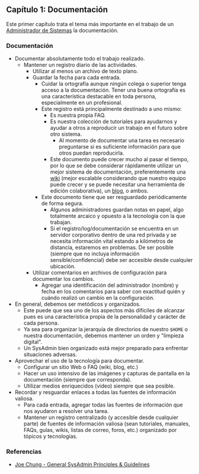 ## Capítulo 1: Documentación

Este primer capítulo trata el tema más importante en el trabajo de un 
[Administrador de Sistemas](https://es.wikipedia.org/wiki/Administrador_de_sistemas)
la documentación.

### Documentación

* Documentar absolutamente todo el trabajo realizado.
  * Mantener un registro diario de las actividades.
    * Utilizar al menos un archivo de texto plano.
    * Guardar la fecha para cada entrada.
        * Cuidar la ortografía aunque ningún colega o superior tenga acceso a la
          documentación. Tener una buena ortografía es una característica
          destacable en toda persona, especialmente en un profesional.
        * Este registro está principalmente destinado a uno mismo:
            * Es nuestra propia FAQ.
            * Es nuestra colección de tutoriales para ayudarnos y ayudar a otros
              a reproducir un trabajo en el futuro sobre otro sistema.
                * Al momento de documentar una tarea es necesario preguntarse si
                  es suficiente información para que otros puedan reproducirla.
            * Este documento puede crecer mucho al pasar el tiempo, por lo que
              se debe considerar rápidamente utilizar un mejor sistema de
              documentación, preferentemente una
              [wiki](https://www.linuxito.com/nix/700-migracion-de-un-sitio-mediawiki-a-un-nuevo-servidor)
              (mejor escalable considerando que nuestro equipo puede crecer y se
              puede necesitar una herramienta de edición colaborativa), un
              [blog](https://www.linuxito.com/programacion/326-como-instalar-joomla-en-espanol),
              o ambos.
        * Este documento tiene que ser resguardado periódicamente de forma
          segura.
            * Algunos administradores guardan notas en papel, algo totalmente
              arcaico y opuesto a la tecnología con la que trabajan.
            * Si el registro/log/documentación se encuentra en un servidor
              corporativo dentro de una red privada y se necesita información
              vital estando a kilómetros de distancia, estaremos en problemas.
              De ser posible (siempre que no incluya información
              sensible/confidencial) debe ser accesible desde cualquier
              ubicación.
    * Utilizar comentarios en archivos de configuración para documentar los
      cambios.
        * Agregar una identificación del administrador (nombre) y fecha en los
          comentarios para saber con exactitud quién y cuándo realizó un cambio
          en la configuración.
* En general, debemos ser metódicos y organizados.
    * Este puede que sea uno de los aspectos más difíciles de alcanzar pues es
      una característica propia de la personalidad y carácter de cada persona.
    * Ya sea para organizar la jerarquía de directorios de nuestro `$HOME` o
      nuestra documentación, debemos mantener un orden y "limpieza digital".
    * Un SysAdmin bien organizado está mejor preparado para enfrentar
      situaciones adversas.
* Aprovechar el uso de la tecnología para documentar.
    * Configurar un sitio Web o FAQ (wiki, blog, etc.)
    * Hacer un uso intensivo de las imágenes y capturas de pantalla en la
      documentación (siempre que corresponda).
    * Utilizar medios enriquecidos (video) siempre que sea posible.
* Recordar y resguardar enlaces a todas las fuentes de información valiosa.
    * Para cada entrada, agregar todas las fuentes de información que nos
      ayudaron a resolver una tarea.
    * Mantener un registro centralizado (y accesible desde cualquier parte) de
      fuentes de información valiosa (sean tutoriales, manuales, FAQs, guías,
      wikis, listas de correo, foros, etc.) organizado por tópicos y
      tecnologías.

### Referencias

* [Joe Chung - General SysAdmin Principles & Guidelines](http://rockhopper.monmouth.edu/cs/jchung/cs471/cs_471_-_general_sysadmin_principles)

